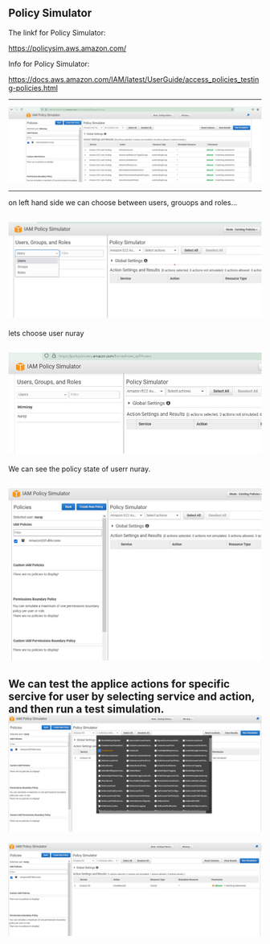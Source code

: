 ## Policy Simulator

The linkf for Policy Simulator:  

https://policysim.aws.amazon.com/  

Info for Policy Simulator:  

https://docs.aws.amazon.com/IAM/latest/UserGuide/access_policies_testing-policies.html  

--- 
![IAM1](images/IAM1.png)

---
on left hand  side we can choose between users, grouops and roles...  

![IAM2](images/IAM2.png)
---
lets choose user nuray

![IAM3](images/IAM3.png)
----
We can see the policy state of userr nuray. 

![IAM4](images/IAM4.png)
----
We can test the applice actions for specific sercive for user by selecting service and action, and then run a test simulation.   
![IAM5](images/IAM5.png)  
---
![IAM6](images/IAM6.png)  